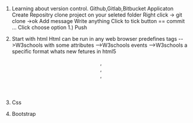 1. Learning about version control.
    Github,Gitlab,Bitbucket Applicaton
        Create Repositry
        clone project on your seleted folder 
            Right click -> git clone ->ok
        Add message
            Write anything
            Click to tick button == commit
            ... Click 
                choose option
                1.) Push
2. Start with html
    Html can be run in any web browser
        predefines tags -->W3schools
        with some attributes -->W3schools
        events -->W3schools 
        a specific format
        whats new fetures in html5
            <header>,<footer>,<aside>,<nav>

3. Css
4. Bootstrap
